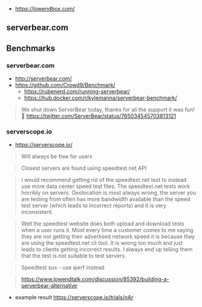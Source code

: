 - https://lowendbox.com/

## serverbear.com

## Benchmarks

### serverbear.com

- http://serverbear.com/
- https://github.com/Crowd9/Benchmark/
  - https://rubenerd.com/running-serverbear/
  - https://hub.docker.com/r/kylemanna/serverbear-benchmark/

> We shut down ServerBear today, thanks for all the support it was fun! 🐻
> https://twitter.com/ServerBear/status/765034545703813121

### serverscope.io

- https://serverscope.io/

> Will always be free for users

> Closest servers are found using speedtest.net API

> I would recommend getting rid of the speedtest.net test to instead use more data center speed test files.
> The speedtest.net tests work horribly on servers. Geolocation is most always wrong, the server you are testing from often has more bandwidth available than the speed test server (which leads to incorrect reports) and it is very inconsistent.

> Well the speedtest website does both upload and download tests when a user runs it. Most every time a customer comes to me saying they are not getting their advertised network speed it is because they are using the speedtest.net cli tool. It is wrong too much and just leads to clients getting incorrect results.
> I always end up telling them that the test is not suitable to test servers.

> Speedtest sux - use iperf instead

> https://www.lowendtalk.com/discussion/85392/building-a-serverbear-alternative


- example result https://serverscope.io/trials/nAr

